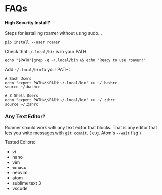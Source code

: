 # FAQs

#### High Security Install?

Steps for installing roamer without using sudo...

```shell
pip install --user roamer
```

Check that `~/.local/bin` is in your PATH
```shell
echo "$PATH"|grep -q ~/.local/bin && echo "Ready to use roamer!"
```

Add `~/.local/bin` to your PATH:
```shell
# Bash Users
echo "export PATH=\$PATH:~/.local/bin" >> ~/.bashrc
source ~/.bashrc

# Z Shell Users
echo "export PATH=\$PATH:~/.local/bin" >> ~/.zshrc
source ~/.zshrc
```

### Any Text Editor?

Roamer should work with any text editor that blocks.  That is any editor that lets you write messages with `git commit`.    ( e.g. Atom's `--wait` flag )

Tested Editors:

* vi
* nano
* vim
* emacs
* neovim
* atom
* sublime text 3
* vscode

